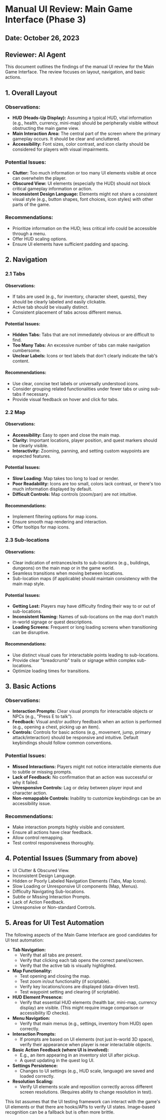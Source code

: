 # Manual UI Review: Main Game Interface (Phase 3)

## Date: October 26, 2023
## Reviewer: AI Agent

This document outlines the findings of the manual UI review for the Main Game Interface. The review focuses on layout, navigation, and basic actions.

## 1. Overall Layout

### Observations:
*   **HUD (Heads-Up Display):** Assuming a typical HUD, vital information (e.g., health, currency, mini-map) should be peripherally visible without obstructing the main game view.
*   **Main Interaction Area:** The central part of the screen where the primary gameplay occurs. It should be clear and uncluttered.
*   **Accessibility:** Font sizes, color contrast, and icon clarity should be considered for players with visual impairments.

### Potential Issues:
*   **Clutter:** Too much information or too many UI elements visible at once can overwhelm the player.
*   **Obscured View:** UI elements (especially the HUD) should not block critical gameplay information or action.
*   **Inconsistent Design Language:** Elements might not share a consistent visual style (e.g., button shapes, font choices, icon styles) with other parts of the game.

### Recommendations:
*   Prioritize information on the HUD; less critical info could be accessible through a menu.
*   Offer HUD scaling options.
*   Ensure UI elements have sufficient padding and spacing.

## 2. Navigation

### 2.1 Tabs
#### Observations:
*   If tabs are used (e.g., for inventory, character sheet, quests), they should be clearly labeled and easily clickable.
*   Active tab should be visually distinct.
*   Consistent placement of tabs across different menus.

#### Potential Issues:
*   **Hidden Tabs:** Tabs that are not immediately obvious or are difficult to find.
*   **Too Many Tabs:** An excessive number of tabs can make navigation cumbersome.
*   **Unclear Labels:** Icons or text labels that don't clearly indicate the tab's content.

#### Recommendations:
*   Use clear, concise text labels or universally understood icons.
*   Consider grouping related functionalities under fewer tabs or using sub-tabs if necessary.
*   Provide visual feedback on hover and click for tabs.

### 2.2 Map
#### Observations:
*   **Accessibility:** Easy to open and close the main map.
*   **Clarity:** Important locations, player position, and quest markers should be clearly visible.
*   **Interactivity:** Zooming, panning, and setting custom waypoints are expected features.

#### Potential Issues:
*   **Slow Loading:** Map takes too long to load or render.
*   **Poor Readability:** Icons are too small, colors lack contrast, or there's too much information displayed by default.
*   **Difficult Controls:** Map controls (zoom/pan) are not intuitive.

#### Recommendations:
*   Implement filtering options for map icons.
*   Ensure smooth map rendering and interaction.
*   Offer tooltips for map icons.

### 2.3 Sub-locations
#### Observations:
*   Clear indication of entrances/exits to sub-locations (e.g., buildings, dungeons) on the main map or in the game world.
*   Seamless transitions when moving between locations.
*   Sub-location maps (if applicable) should maintain consistency with the main map style.

#### Potential Issues:
*   **Getting Lost:** Players may have difficulty finding their way to or out of sub-locations.
*   **Inconsistent Naming:** Names of sub-locations on the map don't match in-world signage or quest descriptions.
*   **Loading Screens:** Frequent or long loading screens when transitioning can be disruptive.

#### Recommendations:
*   Use distinct visual cues for interactable points leading to sub-locations.
*   Provide clear "breadcrumb" trails or signage within complex sub-locations.
*   Optimize loading times for transitions.

## 3. Basic Actions

### Observations:
*   **Interaction Prompts:** Clear visual prompts for interactable objects or NPCs (e.g., "Press E to talk").
*   **Feedback:** Visual and/or auditory feedback when an action is performed (e.g., opening a chest, picking up an item).
*   **Controls:** Controls for basic actions (e.g., movement, jump, primary attack/interaction) should be responsive and intuitive. Default keybindings should follow common conventions.

### Potential Issues:
*   **Missed Interactions:** Players might not notice interactable elements due to subtle or missing prompts.
*   **Lack of Feedback:** No confirmation that an action was successful or why it failed.
*   **Unresponsive Controls:** Lag or delay between player input and character action.
*   **Non-remappable Controls:** Inability to customize keybindings can be an accessibility issue.

### Recommendations:
*   Make interaction prompts highly visible and consistent.
*   Ensure all actions have clear feedback.
*   Allow control remapping.
*   Test control responsiveness thoroughly.

## 4. Potential Issues (Summary from above)
*   UI Clutter & Obscured View.
*   Inconsistent Design Language.
*   Hidden or Poorly Labeled Navigation Elements (Tabs, Map Icons).
*   Slow Loading or Unresponsive UI components (Map, Menus).
*   Difficulty Navigating Sub-locations.
*   Subtle or Missing Interaction Prompts.
*   Lack of Action Feedback.
*   Unresponsive or Non-standard Controls.

## 5. Areas for UI Test Automation

The following aspects of the Main Game Interface are good candidates for UI test automation:

*   **Tab Navigation:**
    *   Verify that all tabs are present.
    *   Verify that clicking each tab opens the correct panel/screen.
    *   Verify that the active tab is visually highlighted.
*   **Map Functionality:**
    *   Test opening and closing the map.
    *   Test zoom in/out functionality (if scriptable).
    *   Verify key locations/icons are displayed (data-driven test).
    *   Test waypoint setting and clearing (if scriptable).
*   **HUD Element Presence:**
    *   Verify that essential HUD elements (health bar, mini-map, currency display) are visible. (This might require image comparison or accessibility ID checks).
*   **Menu Navigation:**
    *   Verify that main menus (e.g., settings, inventory from HUD) open correctly.
*   **Interaction Prompts:**
    *   If prompts are based on UI elements (not just in-world 3D space), verify their appearance when player is near interactable objects.
*   **Basic Action Feedback (where UI is involved):**
    *   E.g., an item appearing in an inventory slot UI after pickup.
    *   A quest updating in the quest log UI.
*   **Settings Persistence:**
    *   Changes to UI settings (e.g., HUD scale, language) are saved and loaded correctly.
*   **Resolution Scaling:**
    *   Verify UI elements scale and reposition correctly across different screen resolutions. (Requires ability to change resolution in test).

This list assumes that the UI testing framework can interact with the game's UI elements or that there are hooks/APIs to verify UI states. Image-based recognition can be a fallback but is often more brittle.
